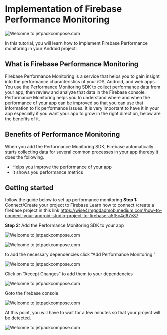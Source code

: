 # Implementation of Firebase Performance Monitoring

![Welcome to jetpackcompose.com](https://miro.medium.com/max/1400/1*s5lUbq98byx1f-9u0kjRLA.jpeg)

In this tutorial, you will learn how to implement Firebase Performance monitoring in your Android project.

## What is Firebase Performance Monitoring
Firebase Performance Monitoring is a service that helps you to gain insight into the performance characteristics of your iOS, Android, and web apps.
You use the Performance Monitoring SDK to collect performance data from your app, then review and analyze that data in the Firebase console. Performance Monitoring helps you to understand where and when the performance of your app can be improved so that you can use that information to fix performance issues.
It is very important to have it in your app especially if you want your app to grow in the right direction, below are the benefits of it.

## Benefits of Performance Monitoring
When you add the Performance Monitoring SDK, Firebase automatically starts collecting data for several common processes in your app thereby it does the following.
- Helps you improve the performance of your app
- It shows you performance metrics

## Getting started
follow the guide below to set up performance monitoring
**Step 1:** Connect/Create your project to Firebase
Learn how to connect /create a firebase project in this link https://wise4rmgodadmob.medium.com/how-to-connect-your-android-studio-project-to-firebase-a5f5c4d67e87

**Step 2:** Add the Performance Monitoring SDK to your app

![Welcome to jetpackcompose.com](https://miro.medium.com/max/1400/1*RFCjCeQYB3QOnuy39rqUSQ.png)

![Welcome to jetpackcompose.com](https://miro.medium.com/max/1400/1*FTF59yyFy2QcDnyqtmK8Tw.png)

to add the necessary dependencies click “Add Performance Monitoring ”

![Welcome to jetpackcompose.com](https://miro.medium.com/max/1400/1*NztMwVmnB7X4T0h-SLqX9w.png)

Click on “Accept Changes” to add them to your dependencies

![Welcome to jetpackcompose.com](https://miro.medium.com/max/1020/1*QlyngSMrvOxhsbk7M3rXNA.png)

Goto the firebase console

![Welcome to jetpackcompose.com](https://miro.medium.com/max/1400/1*NDbMwqCMu67VbDqh0eBCxQ.png)

At this point, you will have to wait for a few minutes so that your project will be detected.

![Welcome to jetpackcompose.com](https://miro.medium.com/max/1400/1*NUuhlhzD99OWI9wTh2PwFQ.png)